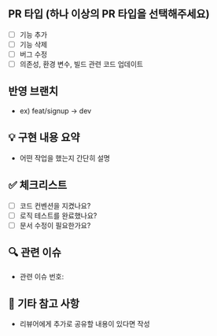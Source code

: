 ## PR 타입 (하나 이상의 PR 타입을 선택해주세요)
- [ ] 기능 추가
- [ ] 기능 삭제
- [ ] 버그 수정
- [ ] 의존성, 환경 변수, 빌드 관련 코드 업데이트

## 반영 브랜치
- ex) feat/signup -> dev

## 💡 구현 내용 요약
- 어떤 작업을 했는지 간단히 설명

## ✅ 체크리스트
- [ ] 코드 컨벤션을 지켰나요?
- [ ] 로직 테스트를 완료했나요?
- [ ] 문서 수정이 필요한가요?

## 🔍 관련 이슈
- 관련 이슈 번호:

## 📝 기타 참고 사항
- 리뷰어에게 추가로 공유할 내용이 있다면 작성